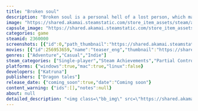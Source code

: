 ```yaml
---
title: "Broken soul"
description: "Broken soul is a personal hell of a lost person, which makes Alex meet his own demons. Should he lose to his fears or he must struggle and fight off the things his own mind hides?"
image: "https://shared.akamai.steamstatic.com/store_item_assets/steam/apps/2360000/header.jpg?t=1696975361"
capsule_image: "https://shared.akamai.steamstatic.com/store_item_assets/steam/apps/2360000/capsule_231x87.jpg?t=1696975361"
categories: game
steamid: 2360000
screenshots: [{"id":0,"path_thumbnail":"https://shared.akamai.steamstatic.com/store_item_assets/steam/apps/2360000/ss_a0714bd72e04101a30b968393888e37079933661.600x338.jpg?t=1696975361","path_full":"https://shared.akamai.steamstatic.com/store_item_assets/steam/apps/2360000/ss_a0714bd72e04101a30b968393888e37079933661.1920x1080.jpg?t=1696975361"},{"id":1,"path_thumbnail":"https://shared.akamai.steamstatic.com/store_item_assets/steam/apps/2360000/ss_9c4ffe686ab43b2c6dd4556679019a8450478f74.600x338.jpg?t=1696975361","path_full":"https://shared.akamai.steamstatic.com/store_item_assets/steam/apps/2360000/ss_9c4ffe686ab43b2c6dd4556679019a8450478f74.1920x1080.jpg?t=1696975361"},{"id":2,"path_thumbnail":"https://shared.akamai.steamstatic.com/store_item_assets/steam/apps/2360000/ss_4520738901a32218fb946890979c5c6d4e7441ea.600x338.jpg?t=1696975361","path_full":"https://shared.akamai.steamstatic.com/store_item_assets/steam/apps/2360000/ss_4520738901a32218fb946890979c5c6d4e7441ea.1920x1080.jpg?t=1696975361"},{"id":3,"path_thumbnail":"https://shared.akamai.steamstatic.com/store_item_assets/steam/apps/2360000/ss_cc98ff5174a87b71d4a2985f45617b6f8f1ae092.600x338.jpg?t=1696975361","path_full":"https://shared.akamai.steamstatic.com/store_item_assets/steam/apps/2360000/ss_cc98ff5174a87b71d4a2985f45617b6f8f1ae092.1920x1080.jpg?t=1696975361"},{"id":4,"path_thumbnail":"https://shared.akamai.steamstatic.com/store_item_assets/steam/apps/2360000/ss_d04cfbcfc026bf23cf2eda37e355db7e7767e987.600x338.jpg?t=1696975361","path_full":"https://shared.akamai.steamstatic.com/store_item_assets/steam/apps/2360000/ss_d04cfbcfc026bf23cf2eda37e355db7e7767e987.1920x1080.jpg?t=1696975361"},{"id":5,"path_thumbnail":"https://shared.akamai.steamstatic.com/store_item_assets/steam/apps/2360000/ss_1fcddcd783e59fb00e80221dd8bbf0e81a85191d.600x338.jpg?t=1696975361","path_full":"https://shared.akamai.steamstatic.com/store_item_assets/steam/apps/2360000/ss_1fcddcd783e59fb00e80221dd8bbf0e81a85191d.1920x1080.jpg?t=1696975361"}]
movies: [{"id":256953659,"name":"teaser_eng","thumbnail":"https://shared.akamai.steamstatic.com/store_item_assets/steam/apps/256953659/movie.293x165.jpg?t=1687177840","webm":{"480":"http://video.akamai.steamstatic.com/store_trailers/256953659/movie480_vp9.webm?t=1687177840","max":"http://video.akamai.steamstatic.com/store_trailers/256953659/movie_max_vp9.webm?t=1687177840"},"mp4":{"480":"http://video.akamai.steamstatic.com/store_trailers/256953659/movie480.mp4?t=1687177840","max":"http://video.akamai.steamstatic.com/store_trailers/256953659/movie_max.mp4?t=1687177840"},"highlight":true}]
genres: ["Adventure","Casual","Indie"]
steam_categories: ["Single-player","Steam Achievements","Partial Controller Support"]
platforms: {"windows":true,"mac":true,"linux":false}
developers: ["Katruna"]
publishers: ["Dragon tales"]
release_date: {"coming_soon":true,"date":"Coming soon"}
content_warning: {"ids":[],"notes":null}
about: null
detailed_description: "<img class=\"bb_img\" src=\"https://shared.akamai.steamstatic.com/store_item_assets/steam/apps/2360000/extras/add.gif?t=1696975361\" /><br><br>Broken soul is a pixeled adventure horror game, inspired by Silent Hill and The Count Lucanor.<br>Alex, a typical man, starts noticing some weird things happening to him. Everything seems familiar but alien. Minutes, hours, days are erased from his memories. Why has it stated? What is hidden in his lost memories?<br><br><img class=\"bb_img\" src=\"https://shared.akamai.steamstatic.com/store_item_assets/steam/apps/2360000/extras/line_anim.gif?t=1696975361\" /><br><br>Broken soul is a personal hell of a lost person, which makes Alex meet his own demons. Should he lose to his fears or he must struggle and fight off the things his own mind hides?<br><br><img class=\"bb_img\" src=\"https://shared.akamai.steamstatic.com/store_item_assets/steam/apps/2360000/extras/line_anim_features.gif?t=1696975361\" /><br><br><ul class=\"bb_ul\"><li>Find Alex’s lost memories and retain the chain of events, which drove Alex mad.<br><br></li><li>Solve puzzles created by the Nightmare. It will not let you go for free.<br><br></li><li>Escape and hide from the embodiments of fear. They are not happy to see you, not you them, indeed. Any mistake may become a fatal one.<br><br></li><li>Make good use of the things you find. Photos can help to restore your memories, but the amount of the photos you can take is fairly limited.<br><br></li><li>Be cautious and silent. Panic and carelessness can only lead to the traps prepared by the Nightmare.</li></ul><br><img class=\"bb_img\" src=\"https://shared.akamai.steamstatic.com/store_item_assets/steam/apps/2360000/extras/line_anim_story.gif?t=1696975361\" /><br><br>Alex was half-asleep on his way up in the elevator of his block of flats, when the nightmare woke him up. It became even worse, when the light on the floor he needed went off. It’s just a coincidence, he needed to enter his flat and properly relax.<br><br>But there is something wrong with the flat as well. There is a mess, there is a ready made lunch “From mom to Lisa”. Who is this Lisa? Alex heard a strange growling from inside the wardrobel, but there mustn’t anybody else in the flat? Well. But if there is someone else? The nightmare from the elevator has finished long ago. The real nightmare is just about tot start… As well as the struggle for the memories, the mind and even the life."
---
```


